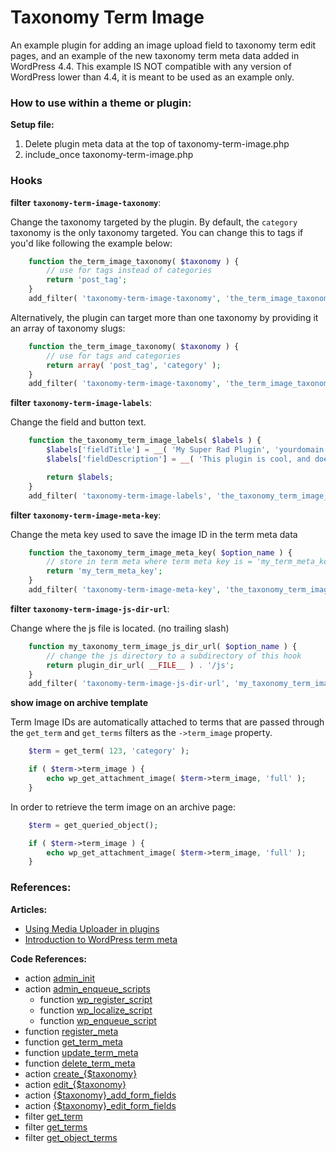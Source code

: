 # Taxonomy Term Image

An example plugin for adding an image upload field to taxonomy term edit pages, and an example of the new taxonomy term meta data added in WordPress 4.4. This example IS NOT compatible with any version of WordPress lower than 4.4, it is meant to be used as an example only.

### How to use within a theme or plugin:

**Setup file:**

1. Delete plugin meta data at the top of taxonomy-term-image.php
1. include_once taxonomy-term-image.php

### Hooks

**filter `taxonomy-term-image-taxonomy`**:

Change the taxonomy targeted by the plugin. By default, the `category` taxonomy is the only taxonomy targeted. You can change this to tags if you'd like following the example below:

```php
	function the_term_image_taxonomy( $taxonomy ) {
		// use for tags instead of categories
		return 'post_tag';
	}
	add_filter( 'taxonomy-term-image-taxonomy', 'the_term_image_taxonomy' );
```

Alternatively, the plugin can target more than one taxonomy by providing it an array of taxonomy slugs:

```php
	function the_term_image_taxonomy( $taxonomy ) {
		// use for tags and categories
		return array( 'post_tag', 'category' );
	}
	add_filter( 'taxonomy-term-image-taxonomy', 'the_term_image_taxonomy' );
```

**filter `taxonomy-term-image-labels`**:

Change the field and button text.

```php
	function the_taxonomy_term_image_labels( $labels ) {
		$labels['fieldTitle'] = __( 'My Super Rad Plugin', 'yourdomain' );
		$labels['fieldDescription'] = __( 'This plugin is cool, and does neat stuff.', 'yourdomain' );

		return $labels;
	}
	add_filter( 'taxonomy-term-image-labels', 'the_taxonomy_term_image_labels' );
```

**filter `taxonomy-term-image-meta-key`**:

Change the meta key used to save the image ID in the term meta data

```php
	function the_taxonomy_term_image_meta_key( $option_name ) {
		// store in term meta where term meta key is = 'my_term_meta_key'
		return 'my_term_meta_key';
	}
	add_filter( 'taxonomy-term-image-meta-key', 'the_taxonomy_term_image_meta_key' );
```

**filter `taxonomy-term-image-js-dir-url`**:

Change where the js file is located. (no trailing slash)

```php
	function my_taxonomy_term_image_js_dir_url( $option_name ) {
		// change the js directory to a subdirectory of this hook
		return plugin_dir_url( __FILE__ ) . '/js';
	}
	add_filter( 'taxonomy-term-image-js-dir-url', 'my_taxonomy_term_image_js_dir_url' );
```

**show image on archive template**

Term Image IDs are automatically attached to terms that are passed through the `get_term` and `get_terms` filters as the `->term_image` property.

```php
	$term = get_term( 123, 'category' );

	if ( $term->term_image ) {
		echo wp_get_attachment_image( $term->term_image, 'full' );
	}
```

In order to retrieve the term image on an archive page:

```php
	$term = get_queried_object();

	if ( $term->term_image ) {
	    echo wp_get_attachment_image( $term->term_image, 'full' );
    }
```

### References:

**Articles:**

* [Using Media Uploader in plugins](http://mikejolley.com/2012/12/using-the-new-wordpress-3-5-media-uploader-in-plugins/)
* [Introduction to WordPress term meta](http://themehybrid.com/weblog/introduction-to-wordpress-term-meta)

**Code References:**

* action [admin_init](http://codex.wordpress.org/Plugin_API/Action_Reference/admin_init)
* action [admin_enqueue_scripts](http://codex.wordpress.org/Plugin_API/Action_Reference/admin_enqueue_scripts)
	* function [wp_register_script](https://developer.wordpress.org/reference/functions/wp_register_script/)
	* function [wp_localize_script](https://developer.wordpress.org/reference/functions/wp_localize_script/)
	* function [wp_enqueue_script](https://developer.wordpress.org/reference/functions/wp_enqueue_script/)
* function [register_meta](https://developer.wordpress.org/reference/functions/register_meta/)
* function [get_term_meta](https://make.wordpress.org/core/2015/10/23/4-4-taxonomy-roundup/)
* function [update_term_meta](https://make.wordpress.org/core/2015/10/23/4-4-taxonomy-roundup/)
* function [delete_term_meta](https://make.wordpress.org/core/2015/10/23/4-4-taxonomy-roundup/)
* action [create_{$taxonomy}](https://developer.wordpress.org/reference/hooks/create_taxonomy/)
* action [edit_{$taxonomy}](https://developer.wordpress.org/reference/hooks/edit_taxonomy/)
* action [{$taxonomy}_add_form_fields](https://developer.wordpress.org/reference/hooks/taxonomy_add_form_fields/)
* action [{$taxonomy}_edit_form_fields](https://developer.wordpress.org/reference/hooks/taxonomy_edit_form_fields/)
* filter [get_term](https://developer.wordpress.org/reference/hooks/get_term/)
* filter [get_terms](https://developer.wordpress.org/reference/hooks/get_terms/)
* filter [get_object_terms](https://developer.wordpress.org/reference/hooks/get_object_terms/)


